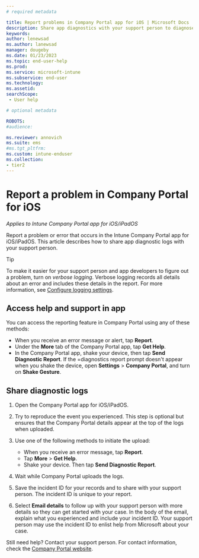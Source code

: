 ```yaml
---
# required metadata

title: Report problems in Company Portal app for iOS | Microsoft Docs
description: Share app diagnostics with your support person to diagnose a problem with the Company Portal app for iOS.   
keywords:
author: lenewsad
ms.author: lanewsad
manager: dougeby
ms.date: 01/23/2023
ms.topic: end-user-help
ms.prod:
ms.service: microsoft-intune
ms.subservice: end-user
ms.technology:
ms.assetid: 
searchScope:
 - User help

# optional metadata

ROBOTS:  
#audience:

ms.reviewer: annovich
ms.suite: ems
#ms.tgt_pltfrm:
ms.custom: intune-enduser
ms.collection:
- tier2
---
```


# Report a problem in Company Portal for iOS  

*Applies to Intune Company Portal app for iOS/iPadOS* 

Report a problem or error that occurs in the Intune Company Portal app for iOS/iPadOS. This article describes how to share app diagnostic logs with your support person.  

> [!Tip]
> To make it easier for your support person and app developers to figure out a problem, turn on _verbose logging_. Verbose logging records all details about an error and includes these details in the report. For more information, see [Configure logging settings](use-verbose-logging-to-help-your-it-administrator-fix-device-issues-android.md).  

## Access help and support in app    
You can access the reporting feature in Company Portal using any of these methods: 

* When you receive an error message or alert, tap **Report**.  
* Under the **More** tab of the Company Portal app, tap **Get Help**.  
* In the Company Portal app, shake your device, then tap **Send Diagnostic Report**. If the =diagnostics report prompt doesn't appear when you shake the device, open **Settings** > **Company Portal**, and turn on **Shake Gesture**.  

## Share diagnostic logs    

1. Open the Company Portal app for iOS/iPadOS.
2. Try to reproduce the event you experienced. This step is optional but ensures that the Company Portal details appear at the top of the logs when uploaded. 

3. Use one of the following methods to initiate the upload:  
    * When you receive an error message, tap **Report**.   
    * Tap **More** > **Get Help**. 
    * Shake your device. Then tap **Send Diagnostic Report**. 

5. Wait while Company Portal uploads the logs.   

6. Save the incident ID for your records and to share with your support person. The incident ID is unique to your report.    

7. Select **Email details** to follow up with your support person with more details so they can get started with your case. In the body of the email, explain what you experienced and include your incident ID. Your support person may use the incident ID to enlist help from Microsoft about your case.  

Still need help? Contact your support person. For contact information, check the [Company Portal website](https://go.microsoft.com/fwlink/?linkid=2010980).
